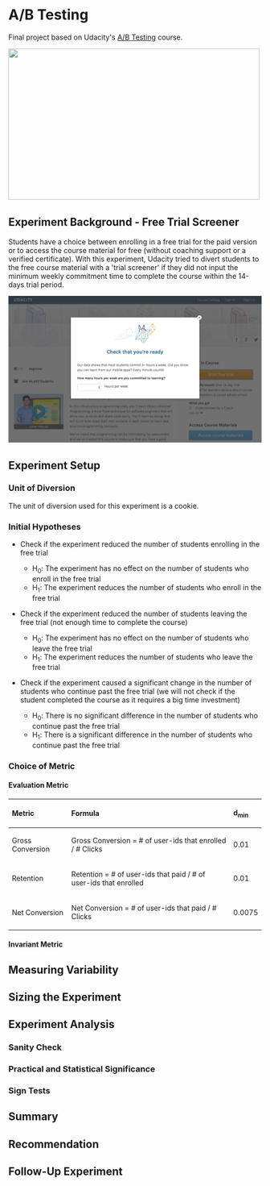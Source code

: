 # A/B Testing

Final project based on Udacity's [A/B Testing](https://www.udacity.com/course/ab-testing--ud257) course.

<img src="https://www.amazeemetrics.com/content/uploads/2016/12/ab-testing-blog.png" width="500" height="300"/>

## Experiment Background - Free Trial Screener

Students have a choice between enrolling in a free trial for the paid version or to access the course material for free (without coaching support or a verified certificate). With this experiment, Udacity tried to divert students to the free course material with a 'trial screener' if they did not input the minimum weekly commitment time to complete the course within the 14-days trial period.

![screener](/Final_Project_Experiment_Screenshot.png)


## Experiment Setup

### Unit of Diversion

The unit of diversion used for this experiment is a cookie.

### Initial Hypotheses

- Check if the experiment reduced the number of students enrolling in the free trial 

    * H<sub>0</sub>: The experiment has no effect on the number of students who enroll in the free trial
    * H<sub>1</sub>: The experiment reduces the number of students who enroll in the free trial


- Check if the experiment reduced the number of students leaving the free trial (not enough time to complete the course)

    * H<sub>0</sub>: The experiment has no effect on the number of students who leave the free trial
    * H<sub>1</sub>: The experiment reduces the number of students who leave the free trial


- Check if the experiment caused a significant change in the number of students who continue past the free trial (we will not check if the student completed the course as it requires a big time investment)

    * H<sub>0</sub>: There is no significant difference in the number of students who continue past the free trial
    * H<sub>1</sub>: There is a significant difference in the number of students who continue past the free trial


### Choice of Metric

#### Evaluation Metric

| <p align="left">Metric</p>                   | <p align="left">Formula</p>                                                               | <p align="left">d<sub>min</sub></p> |
| ------------------------- | ---------------------------------------------------------------------- | --------------------------------------- |
| <p align="left">Gross Conversion</p>        | <p align="left"> Gross Conversion = # of user-ids that enrolled / # Clicks</p>      | <p align="left">0.01</p>                                    |
| <p align="left">Retention</p>         | <p align="left"> Retention = # of user-ids that paid / # of user-ids that enrolled</p>  | <p align="left">0.01</p>                                   |
| <p align="left">Net Conversion</p> | <p align="left"> Net Conversion = # of user-ids that paid / # Clicks</p>                                                         | <p align="left">0.0075</p>                                    |

#### Invariant Metric
## Measuring Variability
## Sizing the Experiment
## Experiment Analysis
### Sanity Check
### Practical and Statistical Significance
### Sign Tests
## Summary
## Recommendation
## Follow-Up Experiment
